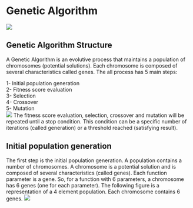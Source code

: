 # Genetic Algorithm
![](https://media.licdn.com/dms/image/C4E12AQFar-fwzfjnQQ/article-cover_image-shrink_600_2000/0/1622204556897?e=2147483647&v=beta&t=AHO5dNokX06p00UOSVwlefRmnWwSNrO7jwyBse8lpy0)
## Genetic Algorithm Structure
A Genetic Algorithm is an evolutive process that maintains a population of chromosomes (potential solutions). Each chromosome is composed of several characteristics called genes. The all process has 5 main steps:

1- Initial population generation<br>
2- Fitness score evaluation<br>
3- Selection<br>
4- Crossover<br>
5- Mutation<br>
![](https://cylab.be/storage/blog/172/files/Mjmxx5pGCh4mMjKC/2021-09-08_11-02.png)
The fitness score evaluation, selection, crossover and mutation will be repeated until a stop condition. This condition can be a specific number of iterations (called generation) or a threshold reached (satisfying result).
## Initial population generation
The first step is the initial population generation. A population contains a number of chromosomes. A chromosome is a potential solution and is composed of several characteristics (called genes). Each function parameter is a gene. So, for a function with 6 parameters, a chromosome has 6 genes (one for each parameter). The following figure is a representation of a 4 element population. Each chromosome contains 6 genes.
![](https://cylab.be/storage/blog/172/files/SkqyeAmd0OV6tal7/chromosome.png)
